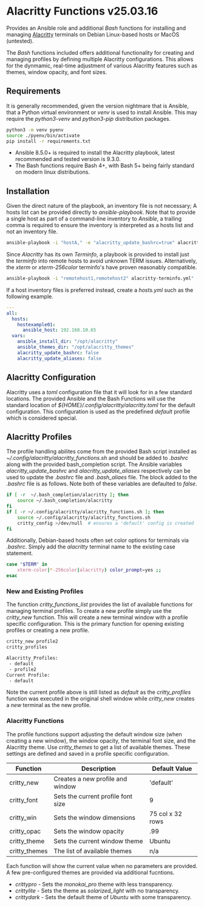 Alacritty Functions v25.03.16
=============================

Provides an Ansible role and additional *Bash* functions for installing
and managing [Alacritty](https://github.com/alacritty/alacritty)
terminals on Debian Linux-based hosts or MacOS (untested).

The *Bash* functions included offers additional functionality for creating
and managing profiles by defining multiple Alacritty configurations. This
allows for the dynmamic, real-time adjustment of various Alacritty features
such as themes, window opacity, and font sizes.


## Requirements

It is generally recommended, given the version nightmare that is Ansible,
that a Python virtual environment or *venv* is used to install Ansible.
This may require the *python3-venv* and *python3-pip* distribution packages.
```sh
python3 -m venv pyenv
source ./pyenv/bin/activate
pip install -r requirements.txt
```

 - Ansible 8.5.0+ is required to install the Alacritty playbook, latest
recommended and tested version is 9.3.0.
 - The Bash functions require Bash 4+, with Bash 5+ being fairly standard on
modern linux distributions.


## Installation

Given the direct nature of the playbook, an inventory file is not necessary;
A hosts list can be provided directly to *ansible-playbook*. Note that to
provide a single host as part of a command-line inventory to *Ansible*, a
trailing comma is required to ensure the inventory is interpreted as a
hosts list and not an inventory file.
```sh
ansible-playbook -i "hostA," -e "alacritty_update_bashrc=true" alacritty-install.yml
```

Since *Alacritty* has its own *Terminfo*, a playbook is provided to install
just the *terminfo* into remote hosts to avoid unknown TERM issues.
Alternatively, the *xterm* or *xterm-256color* terminfo's have proven
reasonably compatible.
```sh
ansible-playbook -i "remotehost1,remotehost2" alacritty-terminfo.yml"
```

If a host inventory files is preferred instead, create a *hosts.yml*
such as the following example.
```yaml
---
all:
  hosts:
    hostexample01:
      ansible_host: 192.168.10.65
  vars:
    ansible_install_dir: "/opt/alacritty"
    ansible_themes_dir: "/opt/alacritty_themes"
    alacritty_update_bashrc: false
    alacritty_update_aliases: false
```

## Alacritty Configuration

Alacritty uses a *toml* configuration file that it will look for in a few
standard locations. The provided Ansible and the Bash Functions will use the
standard location of *${HOME}/.config/alacritty/alacritty.toml* for the default
configuration. This configuration is used as the predefined *default* profile
which is considered special.


## Alacritty Profiles

The profile handling abilites come from the provided Bash script installed
as *~/.config/alacritty/alacritty_functions.sh* and should be added to *.bashrc*
along with the provided bash_completion script. The Ansible variables
*alacritty_update_bashrc* and *alacritty_update_aliases* respectively can
be used to update the *.bashrc* file and *.bash_aliaes* file. The block
added to the *.bashrc* file is as follows. Note both of these variables
are defaulted to *false*.
```bash
if [ -r  ~/.bash_completion/alacritty ]; then
    source ~/.bash_completion/alacritty
fi
if [ -r ~/.config/alacritty/alacritty_functions.sh ]; then
    source ~/.config/alacritty/alacritty_functions.sh
    critty_config >/dev/null  # ensures a 'default' config is created
fi
```

Additionally, Debian-based hosts often set color options for terminals via
*.bashrc*. Simply add the *alacritty* terminal name to the existing case
statement.
```bash
case "$TERM" in
    xterm-color|*-256color|alacritty) color_prompt=yes ;;
esac
```

### New and Existing Profiles

The function *critty_functions_list* provides the list of available functions
for managing terminal profiles. To create a new profile simply use the
*critty_new* function. This will create a new terminal window with a profile
specific configuration. This is the primary function for opening existing
profiles or creating a new profile.
```bash
critty_new profile2
critty_profiles

Alacritty_Profiles:
 - default
 - profile2
Current Profile:
 - default
 ```

Note the current profile above is still listed as *default* as the
*critty_profiles* function was executed in the original shell window
while *critty_new* creates a *new* terminal as the new profile.


### Alacritty Functions

The profile functions support adjusting the default window size (when
creating a new window), the window opacity, the terminal font size,
and the Alacritty theme. Use *critty_themes* to get a list of
available themes. These settings are defined and saved in a profile specific
configuration.

|  Function     |  Description                       |   Default Value  |
|---------------|------------------------------------|------------------|
| critty_new    | Creates a new profile and window   |   'default'      |
| critty_font   | Sets the current profile font size |     9            |
| critty_win    | Sets the window dimensions         | 75 col x 32 rows |
| critty_opac   | Sets the window opacity            |    .99           |
| critty_theme  | Sets the current window theme      |  Ubuntu          |
| critty_themes | The list of available themes       |     n/a          |

Each function will show the current value when no parameters are provided.
A few pre-configured themes are provided via additional fucntions.

- *crittypro*  - Sets the *monokai_pro* theme with less transparency.
- *crittylite* - Sets the theme as *solarized_light* with no transparency.
- *crittydark* - Sets the default theme of *Ubuntu* with some transparency.
